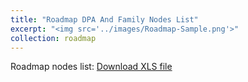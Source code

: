 ```yaml
---
title: "Roadmap DPA And Family Nodes List"
excerpt: "<img src='../images/Roadmap-Sample.png'>"
collection: roadmap
---
```


Roadmap nodes list:
[Download XLS file](https://github.com/phoenixml/roadmap.github.io/blob/master/files/DPA_Family_Nodes.xlsx?raw=true)
